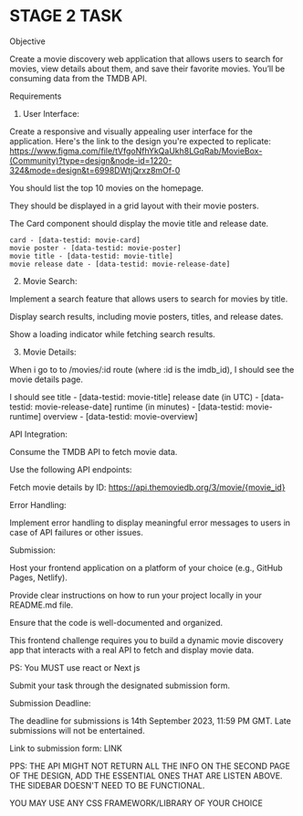 # STAGE 2 TASK

Objective

Create a movie discovery web application that allows users to search for movies, view details about them, and save their favorite movies. You’ll be consuming data from the TMDB API.

Requirements

1. User Interface:

Create a responsive and visually appealing user interface for the application. Here's the link to the design you're expected to replicate: https://www.figma.com/file/tVfgoNfhYkQaUkh8LGqRab/MovieBox-(Community)?type=design&node-id=1220-324&mode=design&t=6998DWtjQrxz8mOf-0

You should list the top 10 movies on the homepage.

They should be displayed in a grid layout with their movie posters.

The Card component should display the movie title and release date.

    card - [data-testid: movie-card]
    movie poster - [data-testid: movie-poster]
    movie title - [data-testid: movie-title]
    movie release date - [data-testid: movie-release-date]

2. Movie Search:

Implement a search feature that allows users to search for movies by title.

Display search results, including movie posters, titles, and release dates.

Show a loading indicator while fetching search results.

3. Movie Details:

When i go to to /movies/:id route (where :id is the imdb_id), I should see the movie details page.

I should see
title - [data-testid: movie-title]
release date (in UTC) - [data-testid: movie-release-date]
runtime (in minutes) - [data-testid: movie-runtime]
overview - [data-testid: movie-overview]

API Integration:

Consume the TMDB API to fetch movie data.

Use the following API endpoints:

Fetch movie details by ID: https://api.themoviedb.org/3/movie/{movie_id}

Error Handling:

Implement error handling to display meaningful error messages to users in case of API failures or other issues.

Submission:

Host your frontend application on a platform of your choice (e.g., GitHub Pages, Netlify).

Provide clear instructions on how to run your project locally in your README.md file.

Ensure that the code is well-documented and organized.

This frontend challenge requires you to build a dynamic movie discovery app that interacts with a real API to fetch and display movie data.

PS: You MUST use react or Next js

Submit your task through the designated submission form.

Submission Deadline:

The deadline for submissions is 14th September 2023, 11:59 PM GMT. Late submissions will not be entertained.

Link to submission form: LINK

PPS: THE API MIGHT NOT RETURN ALL THE INFO ON THE SECOND PAGE OF THE DESIGN, ADD THE ESSENTIAL ONES THAT ARE LISTEN ABOVE. THE SIDEBAR DOESN'T NEED TO BE FUNCTIONAL.

YOU MAY USE ANY CSS FRAMEWORK/LIBRARY OF YOUR CHOICE 
